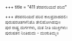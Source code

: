 +++
title = "411 ತೆರಪನರಿಯದೆ ಪರಿವ"

+++
ತೆರಪನರಿಯದೆ ಪರಿವ ಕಾಲಪ್ರವಾಹದಲಿ।  
ಪುರುಷರಚಿತಗಳೆನಿತೊ ತೇಲಿಹೋಗಿಹವು॥  
ಪುರ ರಾಷ್ಟ್ರ ದುರ್ಗಗಳು, ಮತ ನೀತಿ ಯುಕ್ತಿಗಳು।  
ಪುರುಷತನ ನಿಂತಿಹುದು - ಮಂಕುತಿಮ್ಮ॥  
